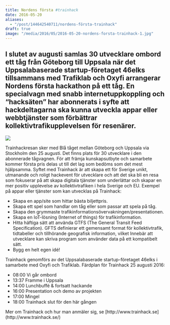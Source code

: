 ```yaml
---
title: Nordens första #trainhack
date: 2016-05-20
aliases:
  - "/post/144642540711/nordens-första-trainhack"
draft: true
image: "/media/2016/05/2016-05-20-nordens-forsta-trainhack-1.jpg"
---
```


 <h2>I slutet av augusti samlas 30 utvecklare ombord ett tåg från Göteborg till Uppsala när det Uppsalabaserade startup-företaget 46elks tillsammans med Trafiklab och Oxyfi arrangerar Nordens första hackathon på ett tåg. En specialvagn med snabb internetuppkoppling och “hacksäten” har abonnerats i syfte att hackdeltagarna ska kunna utveckla appar eller webbtjänster som förbättrar kollektivtrafikupplevelsen för resenärer.
</h2>

![](/media/2016/05/2016-05-20-nordens-forsta-trainhack-1.jpg)


Trainhackresan sker med Blå tåget mellan Göteborg och Uppsala via Stockholm den 25 augusti. Det finns plats för 30 utvecklare i den abonnerade tågvagnen. För att främja kunskapsutbyte och samarbete kommer första pris delas ut till det lag som bedöms som det mest hjälpsamma.
Syftet med Trainhack är att skapa ett för Sverige unikt, utmanande och roligt hackevent för utvecklare och att det ska bli en resa som fokuserar på att skapa digitala tjänster som underlättar och skapar en mer positiv upplevelse av kollektivtrafiken i hela Sverige och EU.
Exempel på appar eller tjänster som kan utvecklas på Trainhack:
<ul><li>Skapa en app/site som hittar bästa biljettpris.</li><li>Skapa ett spel som handlar om tåg eller som passar att spela på tåg.</li><li>Skapa den grymmaste trafikinformationsövervakningen/presentationen.</li><li>Skapa en IoT-lösning (Internet of things) för trafikinformation.</li><li>Hitta häftiga sätt att använda GTFS (The General Transit Feed Specification). GFTS definierar ett gemensamt format för kollektivtrafik, tidtabeller och tillhörande geografisk information, vilket Innebär att utvecklare kan skriva program som använder data på ett kompatibelt sätt.</li><li>Bygg en helt egen idé!</li></ul>
Trainhack genomförs av det Uppsalabaserade startup-företaget 46elks i samarbete med Oxyfi och Trafiklab.
Färdplan för Trainhack 25 augusti 2016:
<ul><li>08:00 Vi går ombord</li><li>13:37 Framme i Uppsala</li><li>14:00 Lunchbuffé &amp; fortsatt hackande</li><li>16:00 Presentation och demo av projekten</li><li>17:00 Mingel</li><li>18:00 Trainhack slut för den här gången</li></ul>
Mer om Trainhack och hur man anmäler sig, se [http://www.trainhack.se](http://www.trainhack.se/)
 
